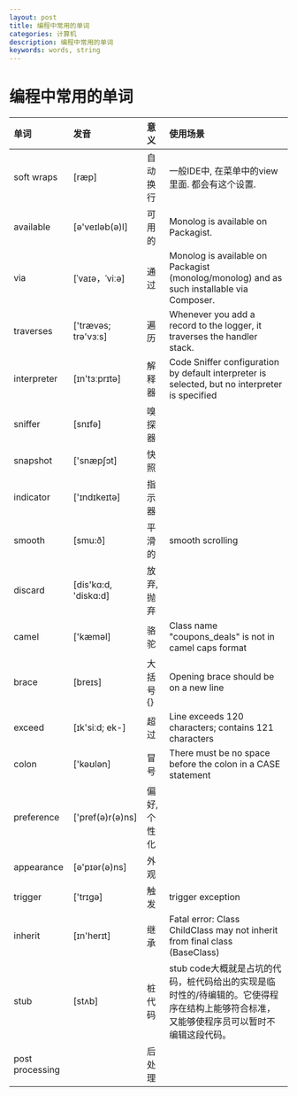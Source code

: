 ```yaml
---
layout: post
title: 编程中常用的单词
categories: 计算机
description: 编程中常用的单词
keywords: words, string
---
```


# 编程中常用的单词

| 单词             | 发音                  | 意义        | 使用场景                                                                                                          |
|:----------------|:---------------------|:-----------|:----------------------------------------------------------------------------------------------------------------|
| soft wraps      | [ræp]                | 自动换行     | 一般IDE中, 在菜单中的view里面. 都会有这个设置.                                                                         |
| available       | [ə'veɪləb(ə)l]       | 可用的      | Monolog is available on Packagist.                                                                              |
| via             | [ˈvaɪə，ˈviːə]       | 通过        | Monolog is available on Packagist (monolog/monolog) and as such installable via Composer.                       |
| traverses       | ['trævəs; trə'vɜːs]  | 遍历        | Whenever you add a record to the logger, it traverses the handler stack.                                        |
| interpreter     | [ɪn'tɜːprɪtə]        | 解释器      | Code Sniffer configuration by default interpreter is selected, but no interpreter is specified                  |
| sniffer         | [snɪfə]              | 嗅探器      |                                                                                                                 |
| snapshot        | ['snæpʃɔt]           | 快照        |                                                                                                                 |
| indicator       | ['ɪndɪkeɪtə]         | 指示器      |                                                                                                                 |
| smooth          | [smu:ð]              | 平滑的      | smooth scrolling                                                                                                |
| discard         | [dis'kɑ:d, 'diskɑ:d] | 放弃, 抛弃   |                                                                                                                 |
| camel           | ['kæməl]             | 骆驼        | Class name "coupons_deals" is not in camel caps format                                                          |
| brace           | [breɪs]              | 大括号{}    | Opening brace should be on a new line                                                                           |
| exceed          | [ɪk'siːd; ek-]       | 超过        | Line exceeds 120 characters; contains 121 characters                                                            |
| colon           | ['kəʊlən]            | 冒号        | There must be no space before the colon in a CASE statement                                                     |
| preference      | ['pref(ə)r(ə)ns]     | 偏好, 个性化 |                                                                                                                 |
| appearance      | [ə'pɪər(ə)ns]        | 外观        |                                                                                                                 |
| trigger         | ['trɪgə]             | 触发        | trigger exception                                                                                               |
| inherit         | [ɪn'herɪt]           | 继承        | Fatal error: Class ChildClass may not inherit from final class (BaseClass)                                      |
| stub            | [stʌb]               | 桩代码      | stub code大概就是占坑的代码，桩代码给出的实现是临时性的/待编辑的。它使得程序在结构上能够符合标准，又能够使程序员可以暂时不编辑这段代码。 |
| post processing |                      | 后处理         |                                                                                                                 |



